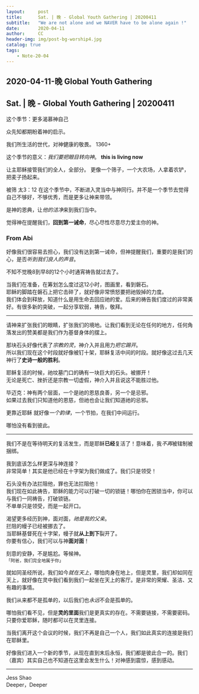 ```yaml
---
layout:     post
title:      Sat. | 晚 - Global Youth Gathering | 20200411
subtitle:   "We are not alone and we NAVER have to be alone again !"
date:       2020-04-11
author:     CC
header-img: img/post-bg-worship4.jpg
catalog: true
tags:
    - Note-20-04
---
```


## 2020-04-11-晚 Global Youth Gathering

## Sat. | 晚 - Global Youth Gathering | 20200411

这个季节：更多渴慕神自己

众先知都期盼着神的启示。

我们所生活的世代，对神健康的敬畏。
1360+

这个季节的意义：*我们要把眼目转向神*。
**this is living now**

让主耶稣接管我们的全人，全部分。
更像一个筛子，一个大农场，人拿着农铲，把麦子扬起来。

被筛
太3：12
在这个季节中，不断进入灵当中与神同行。并不是一个季节去觉得自己不够好，不够优秀，而是更多让神来带领。

是神的恩典，让*他的洁净*来到我们当中。

觉得神在提醒我们，**回到第一诫命**，尽心尽性尽意尽力爱主你的神。

### From Abi

好像我们很容易去担心，我们没有达到第一诫命，但神提醒我们，重要的是我们的心，是否*听到我们良人的声音*。

不知不觉晚8到早8的12个小时通宵祷告就过去了。

当我们在准备，在筹划怎么度过这12小时，图画里，看到磐石。  
耶稣的脚踏在磐石上把它击碎了，就好像非常愤怒要把祂毁掉的力度。  
我们体会到释放，知道什么是用生命去回应祂的爱。后来的祷告我们度过的非常美好。有很多新的突破，一起分享软弱，祷告，敬拜。

---

请神来扩张我们的眼睛，扩张我们的境地。让我们看到无论在任何的地方，任何角落发出的赞美都是我们作为基督身体的摆上。

那块石头好像代表了*宗教的灵*，神介入并且用力*把它踢开*。  
所以我们现在这个时段就好像被钉十架，耶稣复活中间的时段。就好像这过去几天神行了**史诗一般的胜利**。

耶稣复活的时候，祂坟墓门口的确有一块巨大的石头。被挪开！  
无论是死亡、挫折还是宗教一切虚假，神介入并且说这不能胜过他。

毕迈克：神有两个层面，一个是祂的恩慈良善，另一个是忌邪。  
如果过去我们只知道他的恩慈，但祂也会让我们知道祂的忌邪。

更靠近耶稣
就好像*一个韵律*，一个节拍，在我们中间运行。

哪怕没有看到彼此。

---
我们不是在等待明天的复活发生，而是耶稣**已经**复活了！意味着，我*不再*被辖制被捆绑。

我到底该怎么样更深与神连接？  
非常简单！其实是他已经在十字架为我们做成了。我们只是领受！

石头没有办法拦阻他，罪也无法拦阻他！  
我们现在如此祷告，耶稣的能力可以打破一切的锁链！哪怕你在困锁当中，你可以与我们一同祷告，打破锁链。  
不单单只是领受，而是一起开口。

渴望更多经历到神，面对面，*祂是我的父亲*。  
拦阻的幔子已经被挪去了。  
当耶稣基督死在十字架，幔子就**从上到下**裂开了。  
你要有信心，我们可以与神**面对面**！

刻意的安静，不是尴尬。等候神。  
`「阿爸，我们完全地属于你」`

就如同圣经所说，我们如今*就在天上*，哪怕肉身在地上，但是灵里，我们却如同在天上，就好像在灵中我们看到我们一起坐在天上的客厅。是非常的荣耀、圣洁、又有趣的事情。

我们从来都不是孤单的，以后我们也*永远*不会是孤单的。

哪怕我们看不见，但是**灵的里面**我们是更真实的存在。不需要链接，不需要密码。只要你爱耶稣，随时都可以在灵里连接。

当我们离开这个会议的时候，我们不再是自己一个人，我们如此真实的连接是我们在耶稣里。

好像我们进入一个新的季节，从现在直到末后永恒，我们都是彼此合一的。我们（嘉宾）其实自己也不知道在这里会发生什么！对神感到震惊，感到感动。

---

Jess Shao  
Deeper，Deeper
